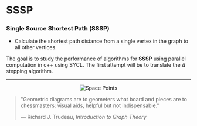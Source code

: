 # SSSP

 ### Single Source Shortest Path (SSSP)
 *  Calculate the shortest path distance from a single vertex in the graph to all other vertices.

   The goal is to study the performance of algorithms for **SSSP** using parallel computation in c++ using SYCL. 
   The first attempt will be to translate the $\Delta$ stepping algorithm. 

<hr>  
<p align="center">
  <img src="sssp/animation/MovingVertices.gif" alt="Space Points">
</p>

> "Geometric diagrams are to geometers what board and pieces are to chessmasters: visual aids, helpful but not indispensable."
> 
> — Richard J. Trudeau, *Introduction to Graph Theory*
